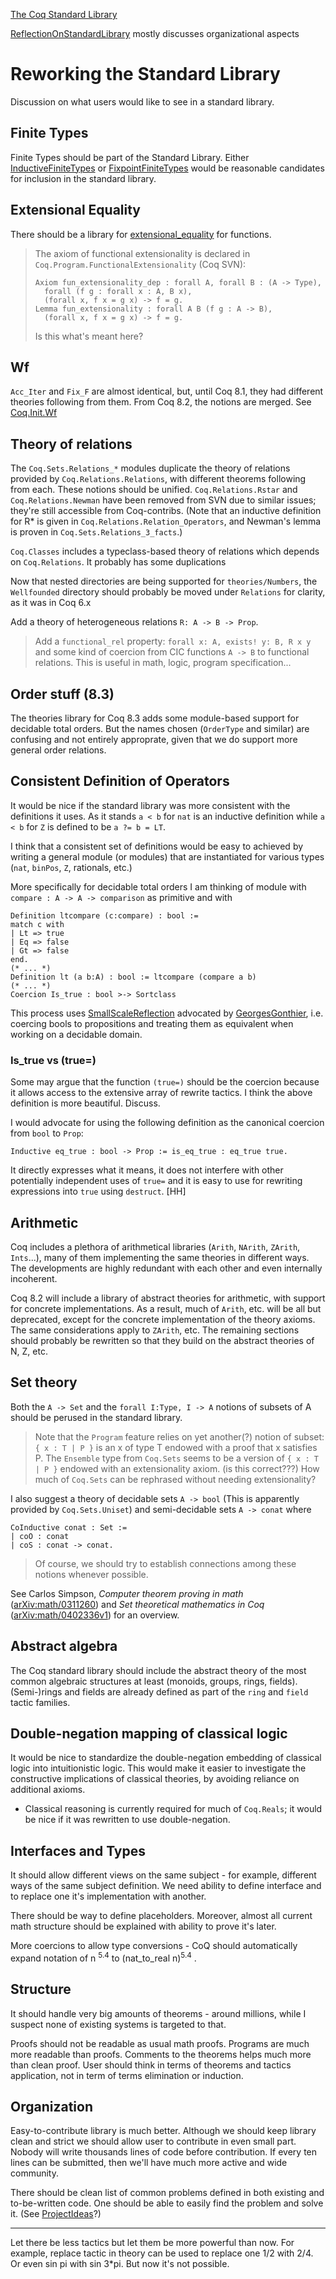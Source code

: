 [The Coq Standard Library](http://coq.inria.fr/library-eng.html)

[ReflectionOnStandardLibrary](../ReflectionOnStandardLibrary) mostly discusses organizational aspects

Reworking the Standard Library
==============================

Discussion on what users would like to see in a standard library.

Finite Types
------------

Finite Types should be part of the Standard Library. Either [InductiveFiniteTypes](../InductiveFiniteTypes) or [FixpointFiniteTypes](../FixpointFiniteTypes) would be reasonable candidates for inclusion in the standard library.

Extensional Equality
--------------------

There should be a library for [extensional\_equality](../extensional_equality) for functions.

> The axiom of functional extensionality is declared in `Coq.Program.FunctionalExtensionality` (Coq SVN):
>
>     Axiom fun_extensionality_dep : forall A, forall B : (A -> Type),
>       forall (f g : forall x : A, B x),
>       (forall x, f x = g x) -> f = g.
>     Lemma fun_extensionality : forall A B (f g : A -> B),
>       (forall x, f x = g x) -> f = g.
>
> Is this what's meant here?

Wf
--

`Acc_Iter` and `Fix_F` are almost identical, but, until Coq 8.1, they had different theories following from them. From Coq 8.2, the notions are merged. See [Coq.Init.Wf](http://coq.inria.fr/library/Coq.Init.Wf.html)

Theory of relations
-------------------

The `Coq.Sets.Relations_*` modules duplicate the theory of relations provided by `Coq.Relations.Relations`, with different theorems following from each. These notions should be unified. `Coq.Relations.Rstar` and `Coq.Relations.Newman` have been removed from SVN due to similar issues; they're still accessible from Coq-contribs. (Note that an inductive definition for R\* is given in `Coq.Relations.Relation_Operators`, and Newman's lemma is proven in `Coq.Sets.Relations_3_facts`.)

`Coq.Classes` includes a typeclass-based theory of relations which depends on `Coq.Relations`. It probably has some duplications

Now that nested directories are being supported for `theories/Numbers`, the `Wellfounded` directory should probably be moved under `Relations` for clarity, as it was in Coq 6.x

Add a theory of heterogeneous relations `R: A -> B -> Prop`.

> Add a `functional_rel` property: `forall x: A, exists! y: B, R x y` and some kind of coercion from CIC functions `A -> B` to functional relations. This is useful in math, logic, program specification...

Order stuff (8.3)
-----------------

The theories library for Coq 8.3 adds some module-based support for decidable total orders. But the names chosen (`OrderType` and similar) are confusing and not entirely approprate, given that we do support more general order relations.

Consistent Definition of Operators
----------------------------------

It would be nice if the standard library was more consistent with the definitions it uses. As it stands `a < b` for `nat` is an inductive definition while `a < b` for `Z` is defined to be `a ?= b = LT`.

I think that a consistent set of definitions would be easy to achieved by writing a general module (or modules) that are instantiated for various types (`nat`, `binPos`, `Z`, rationals, etc.)

More specifically for decidable total orders I am thinking of module with `compare : A -> A -> comparison` as primitive and with

    Definition ltcompare (c:compare) : bool :=
    match c with
    | Lt => true
    | Eq => false
    | Gt => false
    end.
    (* ... *)
    Definition lt (a b:A) : bool := ltcompare (compare a b)
    (* ... *)
    Coercion Is_true : bool >-> Sortclass

This process uses [SmallScaleReflection](../SmallScaleReflection) advocated by [GeorgesGonthier](../GeorgesGonthier), i.e. coercing bools to propositions and treating them as equivalent when working on a decidable domain.

### Is\_true vs (true=)

Some may argue that the function `(true=)` should be the coercion because it allows access to the extensive array of rewrite tactics. I think the above definition is more beautiful. Discuss.

I would advocate for using the following definition as the canonical coercion from `bool` to `Prop`:

    Inductive eq_true : bool -> Prop := is_eq_true : eq_true true.

It directly expresses what it means, it does not interfere with other potentially independent uses of `true=` and it is easy to use for rewriting expressions into `true` using `destruct`. \[HH\]

Arithmetic
----------

Coq includes a plethora of arithmetical libraries (`Arith`, `NArith`, `ZArith`, `Ints`...), many of them implementing the same theories in different ways. The developments are highly redundant with each other and even internally incoherent.

Coq 8.2 will include a library of abstract theories for arithmetic, with support for concrete implementations. As a result, much of `Arith`, etc. will be all but deprecated, except for the concrete implementation of the theory axioms. The same considerations apply to `ZArith`, etc. The remaining sections should probably be rewritten so that they build on the abstract theories of N, Z, etc.

Set theory
----------

Both the `A -> Set` and the `forall I:Type, I -> A` notions of subsets of A should be perused in the standard library.

> Note that the `Program` feature relies on yet another(?) notion of subset: `{ x : T | P }` is an x of type T endowed with a proof that x satisfies P. The `Ensemble` type from `Coq.Sets` seems to be a version of `{ x : T | P }` endowed with an extensionality axiom. (is this correct???) How much of `Coq.Sets` can be rephrased without needing extensionality?

I also suggest a theory of decidable sets `A -> bool` (This is apparently provided by `Coq.Sets.Uniset`) and semi-decidable sets `A -> conat` where

    CoInductive conat : Set :=
    | coO : conat
    | coS : conat -> conat.

> Of course, we should try to establish connections among these notions whenever possible.

See Carlos Simpson, *Computer theorem proving in math* ([arXiv:math/0311260](http://arxiv.ccsd.cnrs.fr/abs/math/0311260)) and *Set theoretical mathematics in Coq* ([arXiv:math/0402336v1](http://arxiv.ccsd.cnrs.fr/abs/math/0402336v1)) for an overview.

Abstract algebra
----------------

The Coq standard library should include the abstract theory of the most common algebraic structures at least (monoids, groups, rings, fields). (Semi-)rings and fields are already defined as part of the `ring` and `field` tactic families.

Double-negation mapping of classical logic
------------------------------------------

It would be nice to standardize the double-negation embedding of classical logic into intuitionistic logic. This would make it easier to investigate the constructive implications of classical theories, by avoiding reliance on additional axioms.

-   Classical reasoning is currently required for much of `Coq.Reals`; it would be nice if it was rewritten to use double-negation.

Interfaces and Types
--------------------

It should allow different views on the same subject - for example, different ways of the same subject definition. We need ability to define interface and to replace one it's implementation with another.

There should be way to define placeholders. Moreover, almost all current math structure should be explained with ability to prove it's later.

More coercions to allow type conversions - CoQ should automatically expand notation of n <sup>5.4</sup> to (nat\_to\_real n)<sup>5.4</sup> .

Structure
---------

It should handle very big amounts of theorems - around millions, while I suspect none of existing systems is targeted to that.

Proofs should not be readable as usual math proofs. Programs are much more readable than proofs. Comments to the theorems helps much more than clean proof. User should think in terms of theorems and tactics application, not in term of terms elimination or induction.

Organization
------------

Easy-to-contribute library is much better. Although we should keep library clean and strict we should allow user to contribute in even small part. Nobody will write thousands lines of code before contribution. If every ten lines can be submitted, then we'll have much more active and wide community.

There should be clean list of common problems defined in both existing and to-be-written code. One should be able to easily find the problem and solve it. (See [ProjectIdeas](../ProjectIdeas)?)

------------------------------------------------------------------------

Let there be less tactics but let them be more powerful than now. For example, replace tactic in theory can be used to replace one 1/2 with 2/4. Or even sin pi with sin 3\*pi. But now it's not possible.
